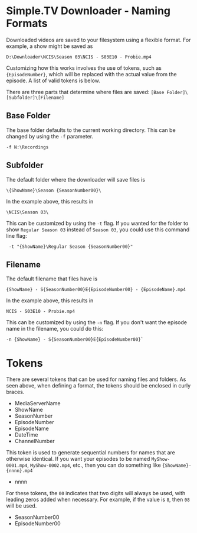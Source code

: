 # Simple.TV Downloader - Naming Formats

Downloaded videos are saved to your filesystem using a flexible
format.  For example, a show might be saved as

    D:\Downloader\NCIS\Season 03\NCIS - S03E10 - Probie.mp4

Customizing how this works involves the use of tokens, such as `{EpisodeNumber}`, which
will be replaced with the actual value from the episode.  A list of valid tokens is below.

There are three parts that determine where files are saved: `[Base Folder]\[Subfolder]\[Filename]`


## Base Folder

The base folder defaults to the current working directory.  This can be changed
by using the `-f` parameter.

    -f N:\Recordings


## Subfolder

The default folder where the downloader will save files is

    \{ShowName}\Season {SeasonNumber00}\

In the example above, this results in

    \NCIS\Season 03\

This can be customized by using the `-t` flag.  If you wanted for the folder to
show `Regular Season 03` instead of `Season 03`, you could use this command line flag:

     -t "{ShowName}\Regular Season {SeasonNumber00}"


## Filename

The default filename that files have is

    {ShowName} - S{SeasonNumber00}E{EpisodeNumber00} - {EpisodeName}.mp4

In the example above, this results in

    NCIS - S03E10 - Probie.mp4

This can be customized by using the `-n` flag.  If you don't
want the episode name in the filename, you could do this:

    -n {ShowName} - S{SeasonNumber00}E{EpisodeNumber00}`


# Tokens

There are several tokens that can be used for naming files and folders.  As seen above, when
defining a format, the tokens should be enclosed in curly braces.  

- MediaServerName
- ShowName
- SeasonNumber   
- EpisodeNumber  
- EpisodeName  
- DateTime      
- ChannelNumber  

This token is used to generate sequential numbers for names that are otherwise identical.  If
you want your episodes to be named `MyShow-0001.mp4`, `MyShow-0002.mp4`, etc., then you can do
something like `{ShowName}-{nnnn}.mp4`

- nnnn

For these tokens, the `00` indicates that two digits will always be used, with leading zeros
added when necessary.  For example, if the value is `8`, then `08` will be used.

- SeasonNumber00
- EpisodeNumber00
